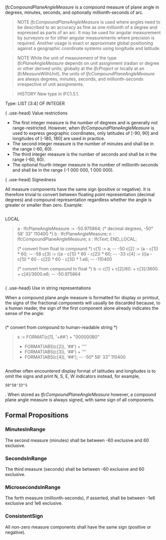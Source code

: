 _IfcCompoundPlaneAngleMeasure_ is a compound measure of plane angle in degrees, minutes, seconds, and optionally millionth-seconds of arc.

<!-- end of short definition -->


> NOTE _IfcCompoundPlaneAngleMeasure_ is used where angles need to be described to an accuracy as fine as one millionth of a degree and expressed as parts of an arc. It may be used for angular measurement by surveyors or for other angular measurements where precision is required. Another usage is exact or approximate global positioning against a geographic coordinate systems using longitude and latitude.

> NOTE While the unit of measurement of the type _IfcPlaneAngleMeasure_ depends on unit assignment (radian or degree or other derived units; globally at the _IfcProject_ or locally at an _IfcMeasureWithUnit_), the units of _IfcCompoundPlaneAngleMeasure_ are always degrees, minutes, seconds, and millionth-seconds irrespective of unit assignments.

> HISTORY New type in IFC1.5.1.

Type: LIST [3:4] OF INTEGER

{ .use-head}
Value restrictions

* The first integer measure is the number of degrees and is generally not range-restricted. However, when _IfcCompoundPlaneAngleMeasure_ is used to express geographic coordinates, only latitudes of [-90, 90] and longitudes of [-180, 180] are used in practice.
* The second integer measure is the number of minutes and shall be in the range (-60, 60).
* The third integer measure is the number of seconds and shall be in the range (-60, 60).
* The optional fourth integer measure is the number of millionth-seconds and shall be in the range (-1 000 000, 1 000 000).

{ .use-head}
Signedness

All measure components have the same sign (positive or negative). It is therefore trivial to convert between floating point representation (decimal degrees) and compound representation regardless whether the angle is greater or smaller than zero. Example:

>
> ```
>
LOCAL
> a : IfcPlaneAngleMeasure := -50.975864; (\* decimal degrees, -50° 58' 33" 110400 \*)
> b : IfcPlaneAngleMeasure;
> c : IfcCompoundPlaneAngleMeasure;
> s : IfcText;
> END_LOCAL;
>
> (\* convert from float to compound \*)
> c[1] := a;           -- -50
> c[2] := (a - c[1]) \* 60;        -- -58
> c[3] := ((a - c[1]) \* 60 - c[2]) \* 60;     -- -33
> c[4] := (((a - c[1]) \* 60 - c[2]) \* 60 - c[3]) \* 1.e6; -- -110400
>
> (\* convert from compound to float \*)
> b := c[1] + c[2]/60. + c[3]/3600. + c[4]/3600.e6;  -- -50.975864
>
> ```


{ .use-head}
Use in string representations

When a compound plane angle measure is formatted for display or printout, the signs of the fractional components will usually be discarded because, to a human reader, the sign of the first component alone already indicates the sense of the angle:

>
> ```
>
(\* convert from compound to human-readable string \*)
> s := FORMAT(c[1], '+##')  + "000000B0"
>  + FORMAT(ABS(c[2]), '##') + ''''
>  + FORMAT(ABS(c[3]), '##') + '"'
>  + FORMAT(ABS(c[4]), '##'); -- -50° 58' 33" 110400

> ```


Another often encountered display format of latitudes and longitudes is to omit the signs and print N, S, E, W indicators instead, for example,
```
50°58'33"S
```
. When stored as _IfcCompoundPlaneAngleMeasure_ however, a compound plane angle measure is always signed, with same sign of all components.

## Formal Propositions

### MinutesInRange
The second measure (minutes) shall be between -60 exclusive and 60 exclusive.

### SecondsInRange
The third measure (seconds) shall be between -60 exclusive and 60 exclusive.

### MicrosecondsInRange
The forth measure (millionth-seconds), if asserted, shall be between -1e6 exclusive and 1e6 exclusive.

### ConsistentSign
All non-zero measure components shall have the same sign (positive or negative).
